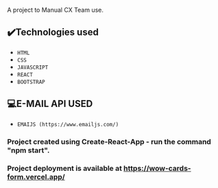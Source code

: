 A project to Manual CX Team use.

## ✔️Technologies used

- ``HTML``
- ``CSS``
- ``JAVASCRIPT``
- ``REACT``
- ``BOOTSTRAP``

## 💻E-MAIL API USED 

- ``EMAIJS (https://www.emailjs.com/)``


### Project created using Create-React-App - run the command "npm start".

### Project deployment is available at https://wow-cards-form.vercel.app/



